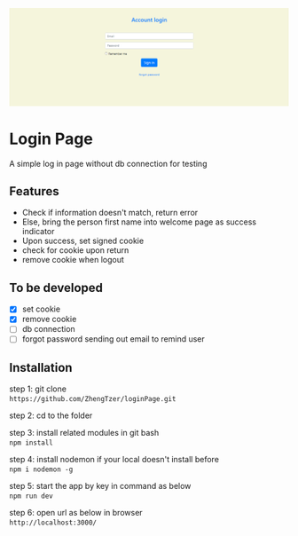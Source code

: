 ![landing page](https://raw.githubusercontent.com/ZhengTzer/loginPage/master/public/images/loginPage.png)

# Login Page
A simple log in page without db connection for testing

## Features
- Check if information doesn't match, return error
- Else, bring the person first name into welcome page as success indicator
- Upon success, set signed cookie
- check for cookie upon return
- remove cookie when logout

## To be developed
- [X] set cookie
- [X] remove cookie
- [ ] db connection
- [ ] forgot password sending out email to remind user

## Installation
step 1: git clone  
```https://github.com/ZhengTzer/loginPage.git```  

step 2: cd to the folder  

step 3: install related modules in git bash  
```npm install```  

step 4: install nodemon if your local doesn't install before  
```npm i nodemon -g```  

step 5: start the app by key in command as below  
```npm run dev```  

step 6: open url as below in browser  
```http://localhost:3000/```

